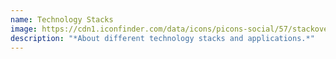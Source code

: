 ```yaml
---
name: Technology Stacks
image: https://cdn1.iconfinder.com/data/icons/picons-social/57/stackoverflow-128.png
description: "*About different technology stacks and applications.*"
---
```


